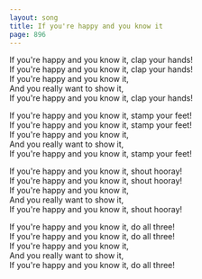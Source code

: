 ```yaml
---
layout: song
title: If you're happy and you know it
page: 896
---
```


If you're happy and you know it, clap your hands!  
If you're happy and you know it, clap your hands!  
If you're happy and you know it,  
And you really want to show it,  
If you're happy and you know it, clap your hands!  

If you're happy and you know it, stamp your feet!  
If you're happy and you know it, stamp your feet!  
If you're happy and you know it,  
And you really want to show it,  
If you're happy and you know it, stamp your feet!  

If you're happy and you know it, shout hooray!  
If you're happy and you know it, shout hooray!  
If you're happy and you know it,  
And you really want to show it,  
If you're happy and you know it, shout hooray!  

If you're happy and you know it, do all three!  
If you're happy and you know it, do all three!  
If you're happy and you know it,  
And you really want to show it,  
If you're happy and you know it, do all three!  
